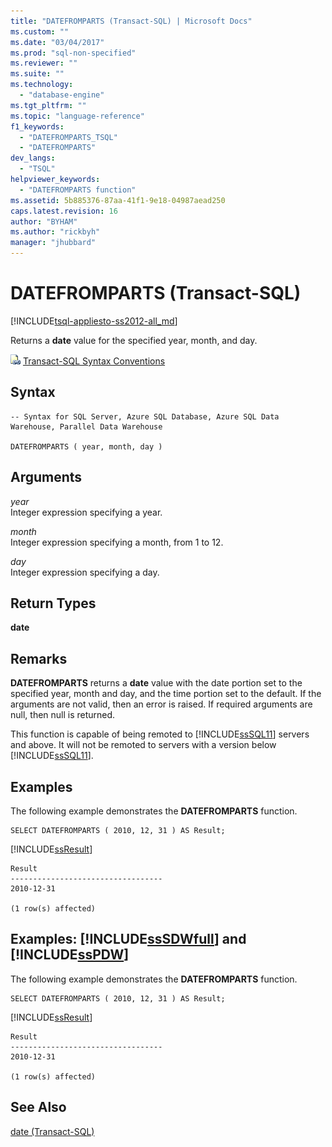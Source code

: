 ```yaml
---
title: "DATEFROMPARTS (Transact-SQL) | Microsoft Docs"
ms.custom: ""
ms.date: "03/04/2017"
ms.prod: "sql-non-specified"
ms.reviewer: ""
ms.suite: ""
ms.technology: 
  - "database-engine"
ms.tgt_pltfrm: ""
ms.topic: "language-reference"
f1_keywords: 
  - "DATEFROMPARTS_TSQL"
  - "DATEFROMPARTS"
dev_langs: 
  - "TSQL"
helpviewer_keywords: 
  - "DATEFROMPARTS function"
ms.assetid: 5b885376-87aa-41f1-9e18-04987aead250
caps.latest.revision: 16
author: "BYHAM"
ms.author: "rickbyh"
manager: "jhubbard"
---
```

# DATEFROMPARTS (Transact-SQL)
[!INCLUDE[tsql-appliesto-ss2012-all_md](../../includes/tsql-appliesto-ss2012-all-md.md)]

  Returns a **date** value for the specified year, month, and day.  
  
 ![Topic link icon](../../database-engine/configure-windows/media/topic-link.gif "Topic link icon") [Transact-SQL Syntax Conventions](../../t-sql/language-elements/transact-sql-syntax-conventions-transact-sql.md)  
  
## Syntax  
  
```  
-- Syntax for SQL Server, Azure SQL Database, Azure SQL Data Warehouse, Parallel Data Warehouse  
  
DATEFROMPARTS ( year, month, day )  
```  
  
## Arguments  
 *year*  
 Integer expression specifying a year.  
  
 *month*  
 Integer expression specifying a month, from 1 to 12.  
  
 *day*  
 Integer expression specifying a day.  
  
## Return Types  
 **date**  
  
## Remarks  
 **DATEFROMPARTS** returns a **date** value with the date portion set to the specified year, month and day, and the time portion set to the default. If the arguments are not valid, then an error is raised. If required arguments are null, then null is returned.  
  
 This function is capable of being remoted to [!INCLUDE[ssSQL11](../../includes/sssql11-md.md)] servers and above. It will not be remoted to servers with a version below [!INCLUDE[ssSQL11](../../includes/sssql11-md.md)].  
  
## Examples  
 The following example demonstrates the **DATEFROMPARTS** function.  
  
```  
SELECT DATEFROMPARTS ( 2010, 12, 31 ) AS Result;  
```  
  
 [!INCLUDE[ssResult](../../includes/ssresult-md.md)]  
  
```  
Result  
----------------------------------  
2010-12-31  
  
(1 row(s) affected)  
```  
  
## Examples: [!INCLUDE[ssSDWfull](../../includes/sssdwfull-md.md)] and [!INCLUDE[ssPDW](../../includes/sspdw-md.md)]  
 The following example demonstrates the **DATEFROMPARTS** function.  
  
```  
SELECT DATEFROMPARTS ( 2010, 12, 31 ) AS Result;  
```  
  
 [!INCLUDE[ssResult](../../includes/ssresult-md.md)]  
  
```  
Result  
----------------------------------  
2010-12-31  
  
(1 row(s) affected)  
```  
  
## See Also  
 [date &#40;Transact-SQL&#41;](../../t-sql/data-types/date-transact-sql.md)  
  
  

